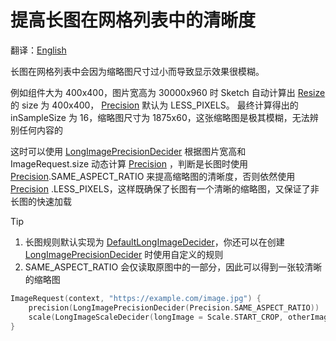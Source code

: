# 提高长图在网格列表中的清晰度

翻译：[English](long_image_grid_thumbnails.md)

长图在网格列表中会因为缩略图尺寸过小而导致显示效果很模糊。

例如组件大为 400x400，图片宽高为 30000x960 时 Sketch 自动计算出 [Resize] 的 size 为
400x400， [Precision] 默认为 LESS_PIXELS。 最终计算得出的 inSampleSize 为 16，缩略图尺寸为
1875x60，这张缩略图是极其模糊，无法辨别任何内容的

这时可以使用 [LongImagePrecisionDecider] 根据图片宽高和 ImageRequest.size 动态计算 [Precision]
，判断是长图时使用 [Precision].SAME_ASPECT_RATIO 来提高缩略图的清晰度，否则依然使用 [Precision]
.LESS_PIXELS，这样既确保了长图有一个清晰的缩略图，又保证了非长图的快速加载

> [!TIP]
> 1. 长图规则默认实现为 [DefaultLongImageDecider]，你还可以在创建 [LongImagePrecisionDecider]
     时使用自定义的规则
> 2. SAME_ASPECT_RATIO 会仅读取原图中的一部分，因此可以得到一张较清晰的缩略图

```kotlin
ImageRequest(context, "https://example.com/image.jpg") {
    precision(LongImagePrecisionDecider(Precision.SAME_ASPECT_RATIO))
    scale(LongImageScaleDecider(longImage = Scale.START_CROP, otherImage = Scale.CENTER_CROP))
}
```

[Sketch]: ../sketch-core/src/commonMain/kotlin/com/github/panpf/sketch/Sketch.common.kt

[Resize]: ../sketch-core/src/commonMain/kotlin/com/github/panpf/sketch/resize/Resize.kt

[Precision]: ../sketch-core/src/commonMain/kotlin/com/github/panpf/sketch/resize/Precision.kt

[LongImagePrecisionDecider]: ../sketch-core/src/commonMain/kotlin/com/github/panpf/sketch/resize/PrecisionDecider.kt

[DefaultLongImageDecider]: ../sketch-core/src/commonMain/kotlin/com/github/panpf/sketch/resize/LongImageDecider.kt